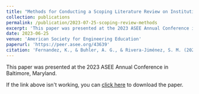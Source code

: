 ```yaml
---
title: "Methods for Conducting a Scoping Literature Review on Institutional Culture and Transformational Change in Engineering Education"
collection: publications
permalink: /publication/2023-07-25-scoping-review-methods
excerpt: 'This paper was presented at the 2023 ASEE Annual Conference in Baltimore, Maryland.'
date: 2023-06-25
venue: 'American Society for Engineering Education'
paperurl: 'https://peer.asee.org/43639'
citation: 'Fernandez, K., & Buhler, A. G., & Rivera-Jiménez, S. M. (2023, June), Methods for Conducting a Scoping Literature Review on Institutional Culture and Transformational Change in Engineering Education. Paper presented at the 2023 ASEE Annual Conference & Exposition, Baltimore, Maryland.'
---
```

This paper was presented at the 2023 ASEE Annual Conference in Baltimore, Maryland.

If the link above isn't working, you can [click here](https://github.com/KassSTEM/KassSTEM.github.io/blob/0aafd74172157b655cf470af18bd08fed6942e58/files/methods-for-conducting-a-scoping-literature-review-on-institutional-culture-and-transformational-change-in-engineering-education.pdf) to download the paper.
